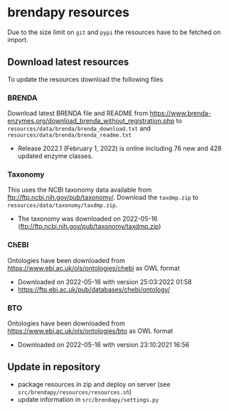 # brendapy resources
Due to the size limit on `git` and `pypi` the resources have to be fetched on import.

## Download latest resources
To update the resources download the following files

### BRENDA
Download latest BRENDA file and README from https://www.brenda-enzymes.org/download_brenda_without_registration.php
to `resources/data/brenda/brenda_download.txt` and `resources/data/brenda/brenda_readme.txt` 
* Release 2022.1 (February 1, 2022) is online including 76 new and 428 updated enzyme classes.

### Taxonomy
This uses the NCBI taxonomy data available from ftp://ftp.ncbi.nih.gov/pub/taxonomy/. 
Download the `taxdmp.zip` to `resources/data/taxonomy/taxdmp.zip`.
* The taxonomy was downloaded on 2022-05-16 (ftp://ftp.ncbi.nih.gov/pub/taxonomy/taxdmp.zip)

### ChEBI
Ontologies have been downloaded from https://www.ebi.ac.uk/ols/ontologies/chebi as OWL format
* Downloaded on 2022-05-16 with version 25:03:2022 01:58
* https://ftp.ebi.ac.uk/pub/databases/chebi/ontology/

### BTO
Ontologies have been downloaded from https://www.ebi.ac.uk/ols/ontologies/bto as OWL format
* Downloaded on 2022-05-16 with version 23:10:2021 16:56

## Update in repository
* package resources in zip and deploy on server (see `src/brendapy/resources/resources.sh`)
* update information in `src/brendapy/settings.py`
